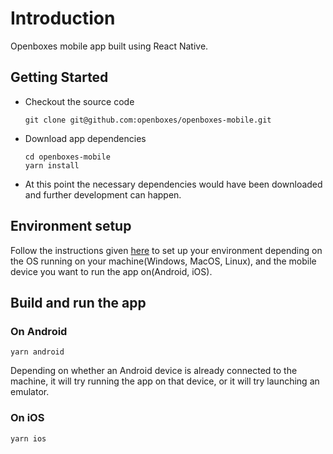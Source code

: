 # Introduction

Openboxes mobile app built using React Native.

## Getting Started

- Checkout the source code
    ```
    git clone git@github.com:openboxes/openboxes-mobile.git
    ```
- Download app dependencies
    ```
    cd openboxes-mobile
    yarn install
    ```
- At this point the necessary dependencies would have been downloaded and further development can happen.
  
## Environment setup
Follow the instructions given [here](https://reactnative.dev/docs/environment-setup#development-os) to set up your 
environment depending on the OS running on your machine(Windows, MacOS, Linux), and the mobile device you want to 
run the app on(Android, iOS).

## Build and run the app
### On Android
```
yarn android
```

Depending on whether an Android device is already connected to the machine, it will try running the app on that device,
or it will try launching an emulator.

### On iOS
```
yarn ios
```
